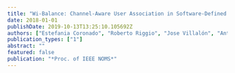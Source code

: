 ```yaml
---
title: "Wi-Balance: Channel-Aware User Association in Software-Defined Wi-Fi Networks"
date: 2018-01-01
publishDate: 2019-10-13T13:25:10.105692Z
authors: ["Estefania Coronado", "Roberto Riggio", "Jose Villalón", "Antonio Garrido"]
publication_types: ["1"]
abstract: ""
featured: false
publication: "*Proc. of IEEE NOMS*"
---
```


